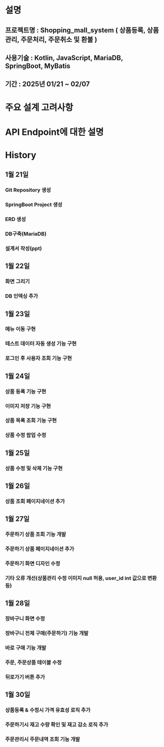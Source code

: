 # 설명
## 프로젝트명 : Shopping_mall_system ( 상품등록, 상품관리, 주문처리, 주문취소 및 환불 )
## 사용기술 : Kotlin, JavaScript, MariaDB, SpringBoot, MyBatis
## 기간 : 2025년 01/21 ~ 02/07

# 주요 설계 고려사항

# API Endpoint에 대한 설명

# History
## 1월 21일
### Git Repository 생성
### SpringBoot Project 생성
### ERD 생성
### DB구축(MariaDB)
### 설계서 작성(ppt)

## 1월 22일
### 화면 그리기
### DB 인덱싱 추가

## 1월 23일
### 메뉴 이동 구현
### 테스트 데이터 자동 생성 기능 구현
### 로그인 후 사용자 조회 기능 구현

## 1월 24일
### 상품 등록 기능 구현
### 이미지 저장 기능 구현
### 상품 목록 조회 기능 구현
### 상품 수정 팝업 수정

## 1월 25일
### 상품 수정 및 삭제 기능 구현

## 1월 26일
### 상품 조회 페이지네이션 추가

## 1월 27일
### 주문하기 상품 조회 기능 개발
### 주문하기 상품 페이지네이션 추가
### 주문하기 화면 디자인 수정
### 기타 오류 개선(상품관리 수정 이미지 null 허용, user_id int 값으로 변환 등)

## 1월 28일
### 장바구니 화면 수정
### 장바구니 전체 구매(주문하기) 기능 개발
### 바로 구매 기능 개발
### 주문, 주문상품 테이블 수정
### 뒤로가기 버튼 추가

## 1월 30일
### 상품등록 & 수정시 가격 유효성 로직 추가
### 주문하기시 재고 수량 확인 및 재고 감소 로직 추가
### 주문관리시 주문내역 조회 기능 개발